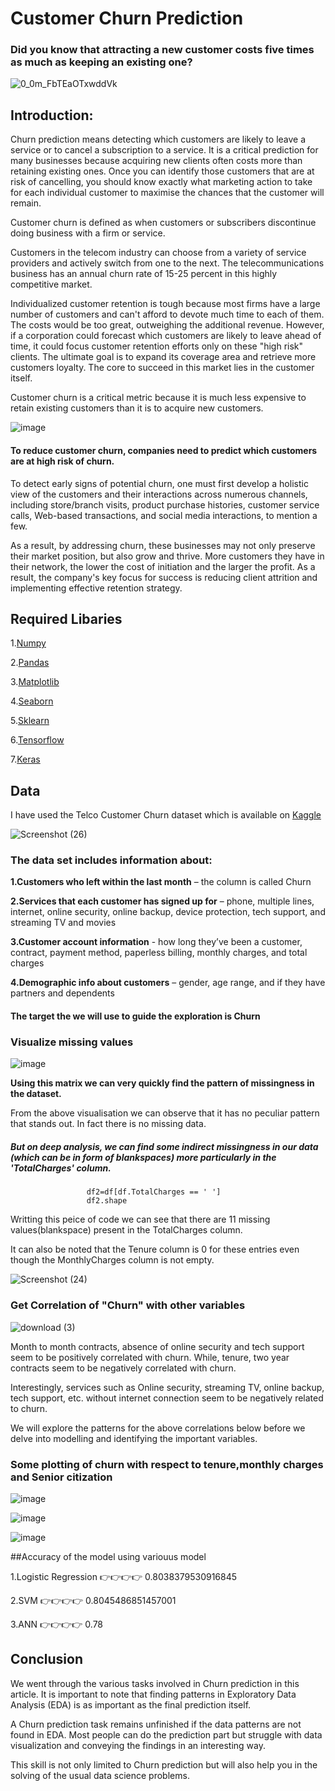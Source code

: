 
# Customer Churn Prediction

### **Did you know that attracting a new customer costs five times as much as keeping an existing one?**

![0_0m_FbTEaOTxwddVk](https://user-images.githubusercontent.com/100334542/178119768-46e0460f-d10e-4a0a-bedc-b28a6a5afcb7.gif)

## Introduction:

Churn prediction means detecting which customers are likely to leave a service or to cancel a subscription to a service. It is a critical prediction for many businesses because acquiring new clients often costs more than retaining existing ones. Once you can identify those customers that are at risk of cancelling, you should know exactly what marketing action to take for each individual customer to maximise the chances that the customer will remain.

Customer churn is defined as when customers or subscribers discontinue doing business with a firm or service.

Customers in the telecom industry can choose from a variety of service providers and actively switch from one to the next. The telecommunications business has an annual churn rate of 15-25 percent in this highly competitive market.

Individualized customer retention is tough because most firms have a large number of customers and can't afford to devote much time to each of them. The costs would be too great, outweighing the additional revenue. However, if a corporation could forecast which customers are likely to leave ahead of time, it could focus customer retention efforts only on these "high risk" clients. The ultimate goal is to expand its coverage area and retrieve more customers loyalty. The core to succeed in this market lies in the customer itself.

Customer churn is a critical metric because it is much less expensive to retain existing customers than it is to acquire new customers.

![image](https://user-images.githubusercontent.com/100334542/179591589-4aa4c943-8700-4acb-8f2d-eb0656da0ff5.png)

#### To reduce customer churn, companies need to predict which customers are at high risk of churn.

To detect early signs of potential churn, one must first develop a holistic view of the customers and their interactions across numerous channels, including store/branch visits, product purchase histories, customer service calls, Web-based transactions, and social media interactions, to mention a few.

As a result, by addressing churn, these businesses may not only preserve their market position, but also grow and thrive. More customers they have in their network, the lower the cost of initiation and the larger the profit. As a result, the company's key focus for success is reducing client attrition and implementing effective retention strategy.

## Required Libaries

1.[Numpy](https://github.com/numpy/numpy)

2.[Pandas](https://github.com/pandas-dev/pandas)

3.[Matplotlib](https://github.com/matplotlib/matplotlib)

4.[Seaborn](https://github.com/mwaskom/seaborn)

5.[Sklearn](https://github.com/scikit-learn/scikit-learn)

6.[Tensorflow](https://github.com/tensorflow/tensorflow)

7.[Keras](https://github.com/keras-team/keras)

## Data 

I have used the Telco Customer Churn dataset which is available on [Kaggle](https://www.kaggle.com/datasets/blastchar/telco-customer-churn)

![Screenshot (26)](https://user-images.githubusercontent.com/100334542/179712733-df224eef-761a-4a4b-80e3-01f1432687ae.png)

### The data set includes information about:

**1.Customers who left within the last month** – the column is called Churn

**2.Services that each customer has signed up for** – phone, multiple lines, internet, online security, online backup, device protection, tech support, and streaming TV and movies

**3.Customer account information** - how long they’ve been a customer, contract, payment method, paperless billing, monthly charges, and total charges

**4.Demographic info about customers** – gender, age range, and if they have partners and dependents
        
#### The target the we will use to guide the exploration is Churn

### Visualize missing values

![image](https://user-images.githubusercontent.com/100334542/179708104-e924c011-8cff-4645-9b16-646a3c9a9d52.png)

**Using this matrix we can very quickly find the pattern of missingness in the dataset.**

From the above visualisation we can observe that it has no peculiar pattern that stands out. In fact there is no missing data.

##### But on deep analysis, we can find some indirect missingness in our data (which can be in form of blankspaces) more particularly in the 'TotalCharges' column. 

                     df2=df[df.TotalCharges == ' ']
                     df2.shape
                     
 Writting this peice of code we can see that there are 11 missing values(blankspace) present in the TotalCharges column.
 
It can also be noted that the Tenure column is 0 for these entries even though the MonthlyCharges column is not empty.
 
 ![Screenshot (24)](https://user-images.githubusercontent.com/100334542/179711888-d5c22069-16c3-40c8-b026-d3514713fc1c.png)




### Get Correlation of "Churn" with other variables
![download (3)](https://user-images.githubusercontent.com/100334542/176256931-0b13c3db-9ec9-4701-99ec-87fb995a971f.png)

Month to month contracts, absence of online security and tech support seem to be positively correlated with churn. While, tenure, two year contracts seem to be negatively correlated with churn.

Interestingly, services such as Online security, streaming TV, online backup, tech support, etc. without internet connection seem to be negatively related to churn.

We will explore the patterns for the above correlations below before we delve into modelling and identifying the important variables.

### Some plotting of churn with respect to tenure,monthly charges and Senior citization

![image](https://user-images.githubusercontent.com/100334542/176259502-4bcf9069-6d23-40d8-9c12-5e1c35eba03a.png)


![image](https://user-images.githubusercontent.com/100334542/176259561-1ba497de-a6ed-4b0b-9f35-d9faea1822c9.png)


![image](https://user-images.githubusercontent.com/100334542/176259605-655a043c-1e32-45aa-942a-8dc5f7d885b3.png)

##Accuracy of the model using variouus model

1.Logistic Regression 👉👉👉👉  0.8038379530916845

2.SVM 👉👉👉👉 0.8045486851457001

3.ANN 👉👉👉👉 0.78

## Conclusion

We went through the various tasks involved in Churn prediction in this article. It is important to note that finding patterns in Exploratory Data Analysis (EDA) is as important as the final prediction itself.

A Churn prediction task remains unfinished if the data patterns are not found in EDA. Most people can do the prediction part but struggle with data visualization and conveying the findings in an interesting way.

This skill is not only limited to Churn prediction but will also help you in the solving of the usual data science problems.

